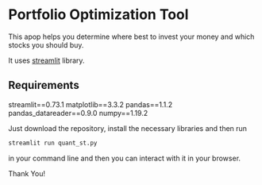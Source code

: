 # Portfolio Optimization Tool
This apop helps you determine where best to invest your money and which stocks you should buy. 
 
It uses [streamlit](https://streamlit.io) library.

 ## Requirements
 
streamlit==0.73.1
matplotlib==3.3.2
pandas==1.1.2
pandas_datareader==0.9.0
numpy==1.19.2

 
Just download the repository, install the necessary libraries and then run
 ```python
streamlit run quant_st.py
```
in your command line and then you can interact with it in your browser.

Thank You!
